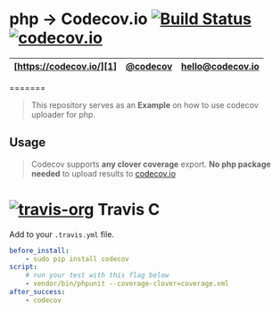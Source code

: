 php -> Codecov.io [![Build Status](https://secure.travis-ci.org/codecov/codecov-php.svg?branch=master)](http://travis-ci.org/codecov/codecov-python) [![codecov.io](https://codecov.io/github/codecov/codecov-python/coverage.svg?branch=master)](https://codecov.io/github/codecov/codecov-php?branch=master)
=======
| [https://codecov.io/][1] | [@codecov][2] | [hello@codecov.io][3] |
| ------------------------ | ------------- | --------------------- |
=======

> This repository serves as an **Example** on how to use codecov uploader for php.

## Usage

> Codecov supports **any clover coverage** export. **No php package needed** to upload results to [codecov.io][1]

# [![travis-org](https://avatars2.githubusercontent.com/u/639823?v=2&s=50)](https://travis-ci.org) Travis C

Add to your `.travis.yml` file.
```yml
before_install:
    - sudo pip install codecov
script: 
    # run your test with this flag below
    - vendor/bin/phpunit --coverage-clover=coverage.xml
after_success: 
    - codecov
```


[1]: https://codecov.io/
[2]: https://twitter.com/codecov
[3]: mailto:hello@codecov.io
